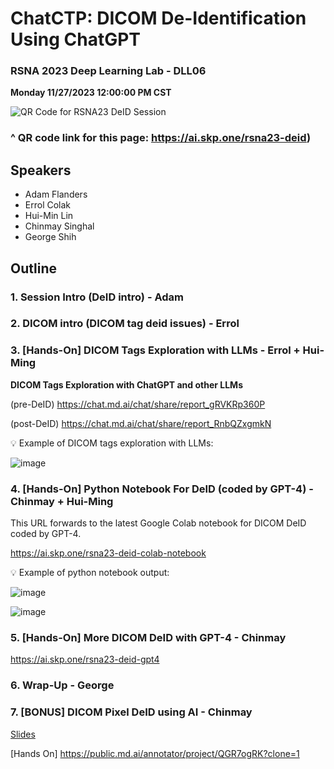 # ChatCTP: DICOM De-Identification Using ChatGPT

### RSNA 2023 Deep Learning Lab - DLL06

**Monday 11/27/2023 12:00:00 PM CST**

![QR Code for RSNA23 DeID Session](https://github.com/georgezero/rsna23-chatctp-dicom-deid-using-chatgpt/assets/12178283/bf0880da-0668-4f4c-adb6-4051bda110df)

### ^ QR code link for this page: https://ai.skp.one/rsna23-deid)

## Speakers

- Adam Flanders
- Errol Colak
- Hui-Min Lin
- Chinmay Singhal
- George Shih

## Outline

### 1. Session Intro (DeID intro) - Adam
   
### 2. DICOM intro (DICOM tag deid issues) - Errol
   
### 3. [Hands-On] DICOM Tags Exploration with LLMs - Errol + Hui-Ming

**DICOM Tags Exploration with ChatGPT and other LLMs**

(pre-DeID) https://chat.md.ai/chat/share/report_gRVKRp360P 

(post-DeID) https://chat.md.ai/chat/share/report_RnbQZxgmkN 

:bulb: Example of DICOM tags exploration with LLMs:

![image](https://github.com/georgezero/rsna23-chatctp-dicom-deid-using-chatgpt/assets/12178283/2964d436-17c1-4a97-8495-135b9f5fca1d)


### 4. [Hands-On] Python Notebook For DeID (coded by GPT-4) - Chinmay + Hui-Ming

This URL forwards to the latest Google Colab notebook for DICOM DeID coded by GPT-4.

https://ai.skp.one/rsna23-deid-colab-notebook

:bulb: Example of python notebook output:

![image](https://github.com/georgezero/rsna23-chatctp-dicom-deid-using-chatgpt/assets/12178283/dc6e2988-14a3-4c11-bf12-4517a026d6ad)

![image](https://github.com/georgezero/rsna23-chatctp-dicom-deid-using-chatgpt/assets/12178283/4166b742-2a9c-49a7-bf4f-d2d1a033006d)

### 5. [Hands-On] More DICOM DeID with GPT-4 - Chinmay

https://ai.skp.one/rsna23-deid-gpt4

### 6. Wrap-Up - George

### 7. [BONUS] DICOM Pixel DeID using AI - Chinmay 

[Slides](https://docs.google.com/presentation/d/e/2PACX-1vQsB-kmwnIVpN6Fw6fuxg946GNNrTq908JGPdS1fTq0-YBmXJ5UPIPsVaoBWWKZb1h_xzQT9SLS2Ip-/pub)

[Hands On] https://public.md.ai/annotator/project/QGR7ogRK?clone=1 


